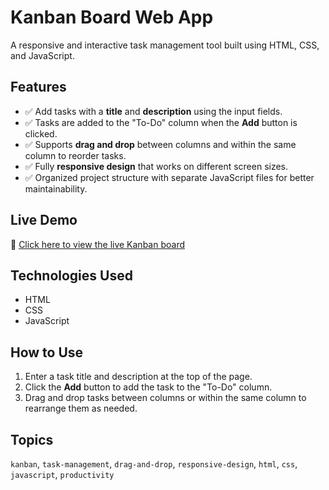 # Kanban Board Web App

A responsive and interactive task management tool built using HTML, CSS, and JavaScript.

## Features

- ✅ Add tasks with a **title** and **description** using the input fields.
- ✅ Tasks are added to the "To-Do" column when the **Add** button is clicked.
- ✅ Supports **drag and drop** between columns and within the same column to reorder tasks.
- ✅ Fully **responsive design** that works on different screen sizes.
- ✅ Organized project structure with separate JavaScript files for better maintainability.

## Live Demo

🔗 [Click here to view the live Kanban board](https://kanban-board-goac.vercel.app)


## Technologies Used

- HTML
- CSS
- JavaScript

## How to Use

1. Enter a task title and description at the top of the page.
2. Click the **Add** button to add the task to the "To-Do" column.
3. Drag and drop tasks between columns or within the same column to rearrange them as needed.

## Topics

`kanban`, `task-management`, `drag-and-drop`, `responsive-design`, `html`, `css`, `javascript`, `productivity`

